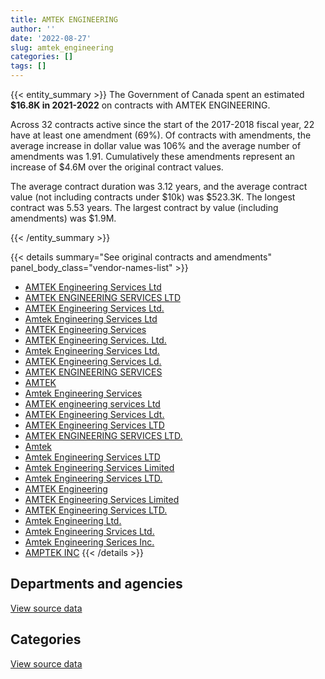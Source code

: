 ```yaml
---
title: AMTEK ENGINEERING
author: ''
date: '2022-08-27'
slug: amtek_engineering
categories: []
tags: []
---
```


<script src="/rmarkdown-libs/htmlwidgets/htmlwidgets.js"></script>
<link href="/rmarkdown-libs/datatables-css/datatables-crosstalk.css" rel="stylesheet" />
<script src="/rmarkdown-libs/datatables-binding/datatables.js"></script>
<script src="/rmarkdown-libs/jquery/jquery-3.6.0.min.js"></script>
<link href="/rmarkdown-libs/dt-core-bootstrap/css/dataTables.bootstrap.min.css" rel="stylesheet" />
<link href="/rmarkdown-libs/dt-core-bootstrap/css/dataTables.bootstrap.extra.css" rel="stylesheet" />
<script src="/rmarkdown-libs/dt-core-bootstrap/js/jquery.dataTables.min.js"></script>
<script src="/rmarkdown-libs/dt-core-bootstrap/js/dataTables.bootstrap.min.js"></script>
<link href="/rmarkdown-libs/crosstalk/css/crosstalk.min.css" rel="stylesheet" />
<script src="/rmarkdown-libs/crosstalk/js/crosstalk.min.js"></script>
<script src="/rmarkdown-libs/htmlwidgets/htmlwidgets.js"></script>
<link href="/rmarkdown-libs/datatables-css/datatables-crosstalk.css" rel="stylesheet" />
<script src="/rmarkdown-libs/datatables-binding/datatables.js"></script>
<script src="/rmarkdown-libs/jquery/jquery-3.6.0.min.js"></script>
<link href="/rmarkdown-libs/dt-core-bootstrap/css/dataTables.bootstrap.min.css" rel="stylesheet" />
<link href="/rmarkdown-libs/dt-core-bootstrap/css/dataTables.bootstrap.extra.css" rel="stylesheet" />
<script src="/rmarkdown-libs/dt-core-bootstrap/js/jquery.dataTables.min.js"></script>
<script src="/rmarkdown-libs/dt-core-bootstrap/js/dataTables.bootstrap.min.js"></script>
<link href="/rmarkdown-libs/crosstalk/css/crosstalk.min.css" rel="stylesheet" />
<script src="/rmarkdown-libs/crosstalk/js/crosstalk.min.js"></script>

{{< entity_summary >}}
The Government of Canada spent an estimated **\$16.8K in 2021-2022** on contracts with AMTEK ENGINEERING.

Across 32 contracts active since the start of the 2017-2018 fiscal year, 22 have at least one amendment (69%). Of contracts with amendments, the average increase in dollar value was 106% and the average number of amendments was 1.91. Cumulatively these amendments represent an increase of \$4.6M over the original contract values.

The average contract duration was 3.12 years, and the average contract value (not including contracts under \$10k) was \$523.3K. The longest contract was 5.53 years. The largest contract by value (including amendments) was \$1.9M.

{{< /entity_summary >}}

{{< details summary="See original contracts and amendments" panel_body_class="vendor-names-list" >}}
- [AMTEK Engineering Services Ltd](https://search.open.canada.ca/en/ct/?sort=contract_value_f%20desc&page=1&search_text=%22AMTEK%20Engineering%20Services%20Ltd%22)
- [AMTEK ENGINEERING SERVICES LTD](https://search.open.canada.ca/en/ct/?sort=contract_value_f%20desc&page=1&search_text=%22AMTEK%20ENGINEERING%20SERVICES%20LTD%22)
- [AMTEK Engineering Services Ltd.](https://search.open.canada.ca/en/ct/?sort=contract_value_f%20desc&page=1&search_text=%22AMTEK%20Engineering%20Services%20Ltd.%22)
- [Amtek Engineering Services Ltd](https://search.open.canada.ca/en/ct/?sort=contract_value_f%20desc&page=1&search_text=%22Amtek%20Engineering%20Services%20Ltd%22)
- [AMTEK Engineering Services](https://search.open.canada.ca/en/ct/?sort=contract_value_f%20desc&page=1&search_text=%22AMTEK%20Engineering%20Services%22)
- [AMTEK Engineering Services. Ltd.](https://search.open.canada.ca/en/ct/?sort=contract_value_f%20desc&page=1&search_text=%22AMTEK%20Engineering%20Services.%20Ltd.%22)
- [Amtek Engineering Services Ltd.](https://search.open.canada.ca/en/ct/?sort=contract_value_f%20desc&page=1&search_text=%22Amtek%20Engineering%20Services%20Ltd.%22)
- [AMTEK Engineering Services Ld.](https://search.open.canada.ca/en/ct/?sort=contract_value_f%20desc&page=1&search_text=%22AMTEK%20Engineering%20Services%20Ld.%22)
- [AMTEK ENGINEERING SERVICES](https://search.open.canada.ca/en/ct/?sort=contract_value_f%20desc&page=1&search_text=%22AMTEK%20ENGINEERING%20SERVICES%22)
- [AMTEK](https://search.open.canada.ca/en/ct/?sort=contract_value_f%20desc&page=1&search_text=%22AMTEK%22)
- [Amtek Engineering Services](https://search.open.canada.ca/en/ct/?sort=contract_value_f%20desc&page=1&search_text=%22Amtek%20Engineering%20Services%22)
- [AMTEK engineering services Ltd](https://search.open.canada.ca/en/ct/?sort=contract_value_f%20desc&page=1&search_text=%22AMTEK%20engineering%20services%20Ltd%22)
- [AMTEK Engineering Services Ldt.](https://search.open.canada.ca/en/ct/?sort=contract_value_f%20desc&page=1&search_text=%22AMTEK%20Engineering%20Services%20Ldt.%22)
- [AMTEK Engineering Services LTD](https://search.open.canada.ca/en/ct/?sort=contract_value_f%20desc&page=1&search_text=%22AMTEK%20Engineering%20Services%20LTD%22)
- [AMTEK ENGINEERING SERVICES LTD.](https://search.open.canada.ca/en/ct/?sort=contract_value_f%20desc&page=1&search_text=%22AMTEK%20ENGINEERING%20SERVICES%20LTD.%22)
- [Amtek](https://search.open.canada.ca/en/ct/?sort=contract_value_f%20desc&page=1&search_text=%22Amtek%22)
- [Amtek Engineering Services LTD](https://search.open.canada.ca/en/ct/?sort=contract_value_f%20desc&page=1&search_text=%22Amtek%20Engineering%20Services%20LTD%22)
- [Amtek Engineering Services Limited](https://search.open.canada.ca/en/ct/?sort=contract_value_f%20desc&page=1&search_text=%22Amtek%20Engineering%20Services%20Limited%22)
- [Amtek Engineering Services LTD.](https://search.open.canada.ca/en/ct/?sort=contract_value_f%20desc&page=1&search_text=%22Amtek%20Engineering%20Services%20LTD.%22)
- [AMTEK Engineering](https://search.open.canada.ca/en/ct/?sort=contract_value_f%20desc&page=1&search_text=%22AMTEK%20Engineering%22)
- [AMTEK Engineering Services Limited](https://search.open.canada.ca/en/ct/?sort=contract_value_f%20desc&page=1&search_text=%22AMTEK%20Engineering%20Services%20Limited%22)
- [AMTEK Engineering Services LTD.](https://search.open.canada.ca/en/ct/?sort=contract_value_f%20desc&page=1&search_text=%22AMTEK%20Engineering%20Services%20LTD.%22)
- [Amtek Engineering Ltd.](https://search.open.canada.ca/en/ct/?sort=contract_value_f%20desc&page=1&search_text=%22Amtek%20Engineering%20Ltd.%22)
- [Amtek Engineering Srvices Ltd.](https://search.open.canada.ca/en/ct/?sort=contract_value_f%20desc&page=1&search_text=%22Amtek%20Engineering%20Srvices%20Ltd.%22)
- [Amtek Engineering Serices Inc.](https://search.open.canada.ca/en/ct/?sort=contract_value_f%20desc&page=1&search_text=%22Amtek%20Engineering%20Serices%20Inc.%22)
- [AMPTEK INC](https://search.open.canada.ca/en/ct/?sort=contract_value_f%20desc&page=1&search_text=%22AMPTEK%20INC%22)
{{< /details >}}

## Departments and agencies

<div id="htmlwidget-1" style="width:100%;height:auto;" class="datatables html-widget"></div>
<script type="application/json" data-for="htmlwidget-1">{"x":{"style":"bootstrap","filter":"none","vertical":false,"data":[["<a href=\"/departments/dfo-mpo/\">Fisheries and Oceans Canada<\/a>","<a href=\"/departments/dnd-mdn/\">National Defence<\/a>"],[165016.62,2244568.64],[null,798415.04],[null,257484.39],[null,16773.46]],"container":"<table class=\"table table-striped table-hover row-border order-column display\">\n  <thead>\n    <tr>\n      <th>Department<\/th>\n      <th>2018-2019<\/th>\n      <th>2019-2020<\/th>\n      <th>2020-2021<\/th>\n      <th>2021-2022<\/th>\n    <\/tr>\n  <\/thead>\n<\/table>","options":{"order":[[4,"desc"]],"pageLength":10,"autoWidth":true,"columnDefs":[{"targets":1,"render":"function(data, type, row, meta) {\n    return type !== 'display' ? data : DTWidget.formatCurrency(data, \"$\", 2, 3, \",\", \".\", true, null);\n  }"},{"targets":2,"render":"function(data, type, row, meta) {\n    return type !== 'display' ? data : DTWidget.formatCurrency(data, \"$\", 2, 3, \",\", \".\", true, null);\n  }"},{"targets":3,"render":"function(data, type, row, meta) {\n    return type !== 'display' ? data : DTWidget.formatCurrency(data, \"$\", 2, 3, \",\", \".\", true, null);\n  }"},{"targets":4,"render":"function(data, type, row, meta) {\n    return type !== 'display' ? data : DTWidget.formatCurrency(data, \"$\", 2, 3, \",\", \".\", true, null);\n  }"},{"width":"16%","targets":[1,2,3,4]},{"className":"dt-right","targets":[1,2,3,4]}],"orderClasses":false}},"evals":["options.columnDefs.0.render","options.columnDefs.1.render","options.columnDefs.2.render","options.columnDefs.3.render"],"jsHooks":[]}</script>
<p class="text-right">
<a href="https://github.com/GoC-Spending/contracts-data/tree/main/data/out/vendors/amtek_engineering/summary_by_fiscal_year_by_department.csv" class="source-data-link btn btn-link">View source data</a>
</p>

## Categories

<div id="htmlwidget-2" style="width:100%;height:auto;" class="datatables html-widget"></div>
<script type="application/json" data-for="htmlwidget-2">{"x":{"style":"bootstrap","filter":"none","vertical":false,"data":[["<a href=\"/categories/1_facilities_and_construction/\">Facilities and construction<\/a>","<a href=\"/categories/11_defence/\">Defence<\/a>","<a href=\"/categories/2_professional_services/\">Professional services<\/a>","<a href=\"/categories/3_information_technology/\">Information technology<\/a>","<a href=\"/categories/6_industrial_products_and_services/\">Industrial products and services<\/a>"],[908592.8,51151.67,1216975.05,165016.62,67849.12],[54489.34,23011.88,720913.82,null,null],[null,15341.25,242143.14,null,null],[null,null,16773.46,null,null]],"container":"<table class=\"table table-striped table-hover row-border order-column display\">\n  <thead>\n    <tr>\n      <th>Category<\/th>\n      <th>2018-2019<\/th>\n      <th>2019-2020<\/th>\n      <th>2020-2021<\/th>\n      <th>2021-2022<\/th>\n    <\/tr>\n  <\/thead>\n<\/table>","options":{"order":[[4,"desc"]],"dom":"t","pageLength":30,"autoWidth":true,"columnDefs":[{"targets":1,"render":"function(data, type, row, meta) {\n    return type !== 'display' ? data : DTWidget.formatCurrency(data, \"$\", 2, 3, \",\", \".\", true, null);\n  }"},{"targets":2,"render":"function(data, type, row, meta) {\n    return type !== 'display' ? data : DTWidget.formatCurrency(data, \"$\", 2, 3, \",\", \".\", true, null);\n  }"},{"targets":3,"render":"function(data, type, row, meta) {\n    return type !== 'display' ? data : DTWidget.formatCurrency(data, \"$\", 2, 3, \",\", \".\", true, null);\n  }"},{"targets":4,"render":"function(data, type, row, meta) {\n    return type !== 'display' ? data : DTWidget.formatCurrency(data, \"$\", 2, 3, \",\", \".\", true, null);\n  }"},{"width":"16%","targets":[1,2,3,4]},{"className":"dt-right","targets":[1,2,3,4]}],"orderClasses":false,"lengthMenu":[10,25,30,50,100]}},"evals":["options.columnDefs.0.render","options.columnDefs.1.render","options.columnDefs.2.render","options.columnDefs.3.render"],"jsHooks":[]}</script>
<p class="text-right">
<a href="https://github.com/GoC-Spending/contracts-data/tree/main/data/out/vendors/amtek_engineering/summary_by_fiscal_year_by_category.csv" class="source-data-link btn btn-link">View source data</a>
</p>
